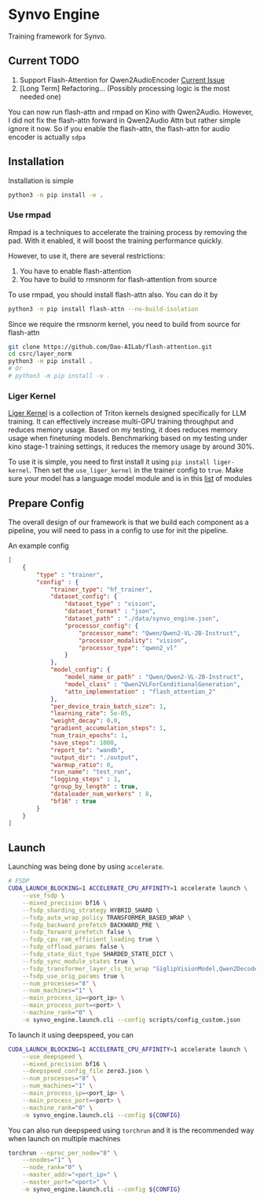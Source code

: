 
# Synvo Engine

Training framework for Synvo.

## Current TODO
1. Support Flash-Attention for Qwen2AudioEncoder [Current Issue](https://github.com/QwenLM/Qwen2-Audio/issues/51)
2. [Long Term] Refactoring... (Possibly processing logic is the most needed one)

You can now run flash-attn and rmpad on Kino with Qwen2Audio. However, I did not fix the flash-attn forward in Qwen2Audio Attn but rather simple ignore it now. So if you enable the flash-attn, the flash-attn for audio encoder is actually `sdpa`

## Installation
Installation is simple
```bash
python3 -m pip install -e .
```

### Use rmpad
Rmpad is a techniques to accelerate the training process by removing the pad. With it enabled, it will boost the training performance quickly.

However, to use it, there are several restrictions:
1. You have to enable flash-attention
2. You have to build to rmsnorm for flash-attention from source

To use rmpad, you should install flash-attn also. You can do it by
```bash
python3 -m pip install flash-attn --no-build-isolation
```

Since we require the rmsnorm kernel, you need to build from source for flash-attn
```bash
git clone https://github.com/Dao-AILab/flash-attention.git
cd csrc/layer_norm
python3 -m pip install .
# Or
# python3 -m pip install -v .
```

### Liger Kernel
[Liger Kernel](https://github.com/linkedin/Liger-Kernel) is a collection of Triton kernels designed specifically for LLM training. It can effectively increase multi-GPU training throughput and reduces memory usage. Based on my testing, it does reduces memory usage when finetuning models. Benchmarking based on my testing under kino stage-1 training settings, it reduces the memory usage by around 30%.

To use it is simple, you need to first install it using `pip install liger-kernel`. Then set the `use_liger_kernel` in the trainer config to `true`. Make sure your model has a language model module and is in this [list](https://github.com/linkedin/Liger-Kernel/blob/61eefe9a4429459351979dc7fe1de746fd7ca86f/src/liger_kernel/transformers/monkey_patch.py#L795-L806) of modules

## Prepare Config
The overall design of our framework is that we build each component as a pipeline, you will need to pass in a config to use for init the pipeline.

An example config
```json
[
    {
        "type" : "trainer",
        "config" : {
            "trainer_type": "hf_trainer",
            "dataset_config": {
                "dataset_type" : "vision",
                "dataset_format" : "json",
                "dataset_path" : "./data/synvo_engine.json",
                "processor_config": {
                    "processor_name": "Qwen/Qwen2-VL-2B-Instruct",
                    "processor_modality": "vision",
                    "processor_type": "qwen2_vl"
                }
            },
            "model_config": {
                "model_name_or_path" : "Qwen/Qwen2-VL-2B-Instruct",
                "model_class" : "Qwen2VLForConditionalGeneration",
                "attn_implementation" : "flash_attention_2"
            },
            "per_device_train_batch_size": 1,
            "learning_rate": 5e-05,
            "weight_decay": 0.0,
            "gradient_accumulation_steps": 1,
            "num_train_epochs": 1,
            "save_steps": 1000,
            "report_to": "wandb",
            "output_dir": "./output",
            "warmup_ratio": 0,
            "run_name": "test_run",
            "logging_steps" : 1,
            "group_by_length" : true,
            "dataloader_num_workers" : 8,
            "bf16" : true
        }
    }
]
```

## Launch

Launching was being done by using `accelerate`.

```bash
# FSDP
CUDA_LAUNCH_BLOCKING=1 ACCELERATE_CPU_AFFINITY=1 accelerate launch \
    --use_fsdp \
    --mixed_precision bf16 \
    --fsdp_sharding_strategy HYBRID_SHARD \
    --fsdp_auto_wrap_policy TRANSFORMER_BASED_WRAP \
    --fsdp_backward_prefetch BACKWARD_PRE \
    --fsdp_forward_prefetch false \
    --fsdp_cpu_ram_efficient_loading true \
    --fsdp_offload_params false \
    --fsdp_state_dict_type SHARDED_STATE_DICT \
    --fsdp_sync_module_states true \
    --fsdp_transformer_layer_cls_to_wrap "SiglipVisionModel,Qwen2DecoderLayer" \
    --fsdp_use_orig_params true \
    --num_processes="8" \
    --num_machines="1" \
    --main_process_ip=<port_ip> \
    --main_process_port=<port> \
    --machine_rank="0" \
    -m synvo_engine.launch.cli --config scripts/config_custom.json
```

To launch it using deepspeed, you can

```bash
CUDA_LAUNCH_BLOCKING=1 ACCELERATE_CPU_AFFINITY=1 accelerate launch \
    --use_deepspeed \
    --mixed_precision bf16 \
    --deepspeed_config_file zero3.json \
    --num_processes="8" \
    --num_machines="1" \
    --main_process_ip=<port_ip> \
    --main_process_port=<port> \
    --machine_rank="0" \
    -m synvo_engine.launch.cli --config ${CONFIG}
```

You can also run deepspeed using `torchrun` and it is the recommended way when launch on multiple machines
```bash
torchrun --nproc_per_node="8" \
    --nnodes="1" \
    --node_rank="0" \
    --master_addr="<port_ip>" \
    --master_port="<port>" \
    -m synvo_engine.launch.cli --config ${CONFIG}
```

